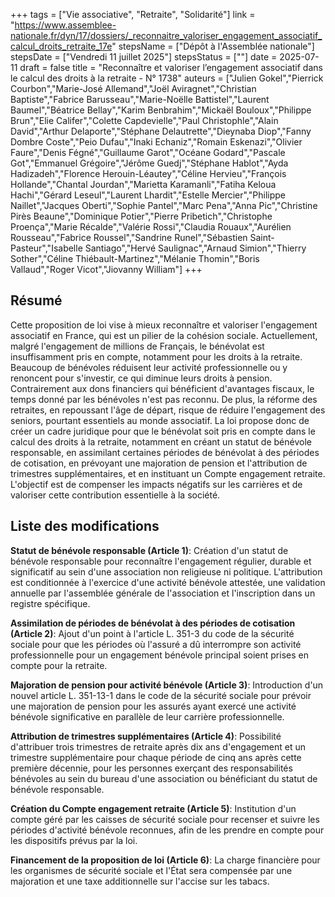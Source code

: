 +++
tags = ["Vie associative", "Retraite", "Solidarité"]
link = "https://www.assemblee-nationale.fr/dyn/17/dossiers/_reconnaitre_valoriser_engagement_associatif_calcul_droits_retraite_17e"
stepsName = ["Dépôt à l'Assemblée nationale"]
stepsDate = ["Vendredi 11 juillet 2025"]
stepsStatus = [""]
date = 2025-07-11
draft = false
title = "Reconnaître et valoriser l’engagement associatif dans le calcul des droits à la retraite - N° 1738"
auteurs = ["Julien Gokel","Pierrick Courbon","Marie-José Allemand","Joël Aviragnet","Christian Baptiste","Fabrice Barusseau","Marie-Noëlle Battistel","Laurent Baumel","Béatrice Bellay","Karim Benbrahim","Mickaël Bouloux","Philippe Brun","Elie Califer","Colette Capdevielle","Paul Christophle","Alain David","Arthur Delaporte","Stéphane Delautrette","Dieynaba Diop","Fanny Dombre Coste","Peio Dufau","Inaki Echaniz","Romain Eskenazi","Olivier Faure","Denis Fégné","Guillaume Garot","Océane Godard","Pascale Got","Emmanuel Grégoire","Jérôme Guedj","Stéphane Hablot","Ayda Hadizadeh","Florence Herouin-Léautey","Céline Hervieu","François Hollande","Chantal Jourdan","Marietta Karamanli","Fatiha Keloua Hachi","Gérard Leseul","Laurent Lhardit","Estelle Mercier","Philippe Naillet","Jacques Oberti","Sophie Pantel","Marc Pena","Anna Pic","Christine Pirès Beaune","Dominique Potier","Pierre Pribetich","Christophe Proença","Marie Récalde","Valérie Rossi","Claudia Rouaux","Aurélien Rousseau","Fabrice Roussel","Sandrine Runel","Sébastien Saint-Pasteur","Isabelle Santiago","Hervé Saulignac","Arnaud Simion","Thierry Sother","Céline Thiébault-Martinez","Mélanie Thomin","Boris Vallaud","Roger Vicot","Jiovanny William"]
+++

## Résumé

Cette proposition de loi vise à mieux reconnaître et valoriser l'engagement associatif en France, qui est un pilier de la cohésion sociale. Actuellement, malgré l'engagement de millions de Français, le bénévolat est insuffisamment pris en compte, notamment pour les droits à la retraite. Beaucoup de bénévoles réduisent leur activité professionnelle ou y renoncent pour s'investir, ce qui diminue leurs droits à pension. Contrairement aux dons financiers qui bénéficient d'avantages fiscaux, le temps donné par les bénévoles n'est pas reconnu. De plus, la réforme des retraites, en repoussant l'âge de départ, risque de réduire l'engagement des seniors, pourtant essentiels au monde associatif. La loi propose donc de créer un cadre juridique pour que le bénévolat soit pris en compte dans le calcul des droits à la retraite, notamment en créant un statut de bénévole responsable, en assimilant certaines périodes de bénévolat à des périodes de cotisation, en prévoyant une majoration de pension et l'attribution de trimestres supplémentaires, et en instituant un Compte engagement retraite. L'objectif est de compenser les impacts négatifs sur les carrières et de valoriser cette contribution essentielle à la société.

## Liste des modifications

**Statut de bénévole responsable (Article 1)**: Création d'un statut de bénévole responsable pour reconnaître l'engagement régulier, durable et significatif au sein d'une association non religieuse ni politique. L'attribution est conditionnée à l'exercice d'une activité bénévole attestée, une validation annuelle par l'assemblée générale de l'association et l'inscription dans un registre spécifique.

**Assimilation de périodes de bénévolat à des périodes de cotisation (Article 2)**: Ajout d'un point à l'article L. 351-3 du code de la sécurité sociale pour que les périodes où l'assuré a dû interrompre son activité professionnelle pour un engagement bénévole principal soient prises en compte pour la retraite.

**Majoration de pension pour activité bénévole (Article 3)**: Introduction d'un nouvel article L. 351-13-1 dans le code de la sécurité sociale pour prévoir une majoration de pension pour les assurés ayant exercé une activité bénévole significative en parallèle de leur carrière professionnelle.

**Attribution de trimestres supplémentaires (Article 4)**: Possibilité d'attribuer trois trimestres de retraite après dix ans d'engagement et un trimestre supplémentaire pour chaque période de cinq ans après cette première décennie, pour les personnes exerçant des responsabilités bénévoles au sein du bureau d'une association ou bénéficiant du statut de bénévole responsable.

**Création du Compte engagement retraite (Article 5)**: Institution d'un compte géré par les caisses de sécurité sociale pour recenser et suivre les périodes d'activité bénévole reconnues, afin de les prendre en compte pour les dispositifs prévus par la loi.

**Financement de la proposition de loi (Article 6)**: La charge financière pour les organismes de sécurité sociale et l'État sera compensée par une majoration et une taxe additionnelle sur l'accise sur les tabacs.

